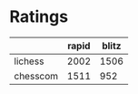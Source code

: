 # Ratings

|          | rapid | blitz |
|----------|-------|-------|
| lichess  | 2002 | 1506 |
| chesscom | 1511 | 952 |
